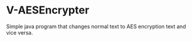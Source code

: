 # V-AESEncrypter
Simple java program that changes normal text to AES encryption text and vice versa.
